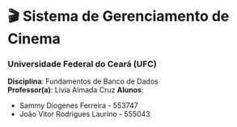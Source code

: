 # 🎬 Sistema de Gerenciamento de Cinema

### Universidade Federal do Ceará (UFC)
**Disciplina**: Fundamentos de Banco de Dados  
**Professor(a)**: Livia Almada Cruz
**Alunos**:  
- Sammy Diogenes Ferreira - 553747
- João Vitor Rodrigues Laurino - 555043
